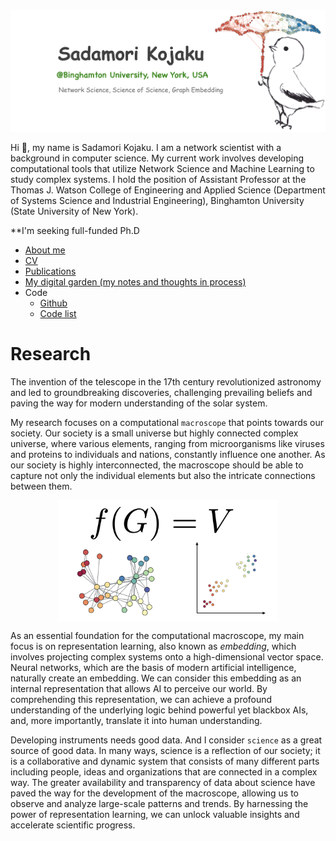 

<img style="max-height:300px;display:block;margin:1.0rem auto" src="./attachments/mybirds/skojaku-welcome-top-image.png" />

Hi 👋, my name is Sadamori Kojaku. I am a network scientist with a background in computer science. My current work involves developing computational tools that utilize Network Science and Machine Learning to study complex systems. I hold the position of Assistant Professor at the Thomas J. Watson College of Engineering and Applied Science (Department of Systems Science and Industrial Engineering), Binghamton University (State University of New York).

**I'm seeking full-funded Ph.D 

- [About me](./attachments/docs/../../docs/about_me/About_me.md)
- [CV](./attachments/docs/cv/cv-skojaku.pdf)
- [Publications](./docs/publications/Publications.md)
- [My digital garden (my notes and thoughts in process)](https://spontaneous-chebakia-5b4975.netlify.app/)
- Code
    - [Github](https://github.com/skojaku)
    - [Code list](https://spontaneous-chebakia-5b4975.netlify.app/tips/coding/code/)

# Research

The invention of the telescope in the 17th century revolutionized astronomy and led to groundbreaking discoveries, challenging prevailing beliefs and paving the way for modern understanding of the solar system.

My research focuses on a computational `macroscope` that points towards our society. Our society is a small universe but highly connected complex universe, where various elements, ranging from microorganisms like viruses and proteins to individuals and nations, constantly influence one another.
As our society is highly interconnected, the macroscope should be able to capture not only the individual elements but also the intricate connections between them.

<img style="display:block;margin-bottom:1em;margin-left:auto;margin-right:auto;width:70%" src="./attachments/research/graph-embedding.png" />

As an essential foundation for the computational macroscope, my main focus is on representation learning, also known as *embedding*, which involves projecting complex systems onto a high-dimensional vector space. Neural networks, which are the basis of modern artificial intelligence, naturally create an embedding. We can consider this embedding as an internal representation that allows AI to perceive our world. By comprehending this representation, we can achieve a profound understanding of the underlying logic behind powerful yet blackbox AIs, and, more importantly, translate it into human understanding.

Developing instruments needs good data. And I consider `science` as a great source of good data.
In many ways, science is a reflection of our society; it is a collaborative and dynamic system that consists of many different parts including people, ideas and organizations that are connected in a complex way.
The greater availability and transparency of data about science have paved the way for the development of the macroscope, allowing us to observe and analyze large-scale patterns and trends. By harnessing the power of representation learning, we can unlock valuable insights and accelerate scientific progress.


